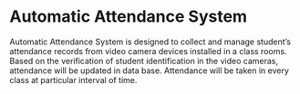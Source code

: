 # Automatic Attendance System
Automatic Attendance System is designed to collect and manage student’s attendance records from video camera devices installed in a class rooms. Based on the verification of student identification in the video cameras, attendance will be updated in data base. Attendance will be taken in every class at particular interval of time.
